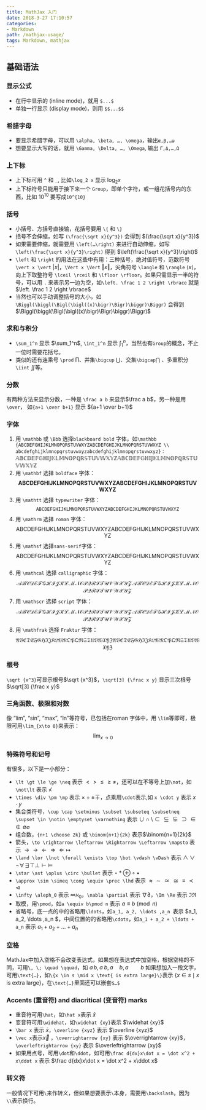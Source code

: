 ```yaml
---
title: MathJax 入门
date: 2018-3-27 17:10:57
categories:
- Markdown
path: /mathjax-usage/
tags: Markdown, mathjax
---
```

## 基础语法

### 显示公式

- 在行中显示的 (inline mode)，就用 `$...$ `
- 单独一行显示 (display mode)，则用 `$$...$$`

### 希腊字母

- 要显示希腊字母，可以用 `\alpha, \beta, …, \omega`，输出`α,β,…ω` 
- 想要显示大写的话，就用 `\Gamma, \Delta, …, \Omega`, 输出 `Γ,Δ,…,Ω`

### 上下标

- 上下标可用 `^` 和 `_`, 比如`\log_2 x` 显示 $\log_2 x$
- 上下标符号只能用于接下来一个 `Group`，即单个字符，或一组花括号内的东西，比如 $10^{10}$ 要写成`10^{10}`

### 括号

- 小括号、方括号直接输，花括号要用 `\{` 和 `\}` 
- 括号不会伸缩，如写 `(\frac{\sqrt x}{y^3})` 会得到 $(\frac{\sqrt x}{y^3})$
- 如果需要伸缩，就需要用 `\left(…\right)` 来进行自动伸缩，如写 `\left(\frac{\sqrt x}{y^3}\right)` 得到 $\left(\frac{\sqrt x}{y^3}\right)$
- `\left` 和 `\right` 的用法在这些中有用：三种括号，绝对值符号，范数符号 `\vert x \vert` $\vert x \vert$，`\Vert x \Vert` $\Vert x \Vert$，尖角符号 `\langle` 和 `\rangle` $\langle x \rangle$，向上下取整符号 `\lceil \rceil` 和 `\lfloor \rfloor`。如果只需显示一半的符号，可以用 `.` 来表示另一边为空，如`\left. \frac 1 2 \right \rbrace` 就是 $\left. \frac 1 2 \right \rbrace$
- 当然也可以手动调整括号的大小，如`\Biggl(\biggl(\Bigl(\bigl((x)\bigr)\Bigr)\biggr)\Biggr)` 会得到 $\Biggl(\biggl(\Bigl(\bigl((x)\bigr)\Bigr)\biggr)\Biggr)$

### 求和与积分

- `\sum_1^n` 显示 $\sum_1^n$, `\int_1^n` 显示 $\int_1^n$，当然也有`Group`的概念，不止一位时需要花括号。 
- 类似的还有连乘号 `\prod` $\prod$、并集`\bigcup` $\bigcup$、交集`\bigcap`$\bigcap$ 、多重积分 `\iint` $\iint$等。

### 分数

有两种方法来显示分数，一种是 `\frac a b` 来显示$\frac a b$，另一种是用 `\over`， 如`{a+1 \over b+1}` 显示 ${a+1 \over b+1}$

### 字体

1. 用 `\mathbb` 或 `\Bbb` 选择`blackboard bold` 字体，如`\mathbb {ABCDEFGHIJKLMNOPQRSTUVWXYZABCDEFGHIJKLMNOPQRSTUVWXYZ \\ abcdefghijklmnopqrstuvwxyzabcdefghijklmnopqrstuvwxyz}：`
    $\mathbb {ABCDEFGHIJKLMNOPQRSTUVWXYZABCDEFGHIJKLMNOPQRSTUVWXYZ}$
2. 用 `\mathbf` 选择 `boldface` 字体：
    $$\mathbf {ABCDEFGHIJKLMNOPQRSTUVWXYZABCDEFGHIJKLMNOPQRSTUVWXYZ}$$
3. 用 `\mathtt` 选择 `typewriter` 字体：
    $$\mathtt {ABCDEFGHIJKLMNOPQRSTUVWXYZABCDEFGHIJKLMNOPQRSTUVWXYZ}$$
4. 用 `\mathrm` 选择 `roman` 字体：
    $$\mathrm {ABCDEFGHIJKLMNOPQRSTUVWXYZABCDEFGHIJKLMNOPQRSTUVWXYZ}$$
5. 用 `\mathsf` 选择`sans-serif`字体：
    $$\mathsf {ABCDEFGHIJKLMNOPQRSTUVWXYZABCDEFGHIJKLMNOPQRSTUVWXYZ}$$
6. 用 `\mathcal` 选择 `calligraphic` 字体：
    $$\mathcal {ABCDEFGHIJKLMNOPQRSTUVWXYZABCDEFGHIJKLMNOPQRSTUVWXYZ}$$
7. 用 `\mathscr` 选择 `script` 字体：
    $$\mathscr {ABCDEFGHIJKLMNOPQRSTUVWXYZABCDEFGHIJKLMNOPQRSTUVWXYZ}$$
8. 用 `\mathfrak` 选择 `Fraktur` 字体：
    $$\mathfrak {ABCDEFGHIJKLMNOPQRSTUVWXYZABCDEFGHIJKLMNOPQRSTUVWXYZ}$$

### 根号

`\sqrt {x^3}`可显示根号$\sqrt {x^3}$，`\sqrt[3] {\frac x y}` 显示三次根号 $\sqrt[3] {\frac x y}$

### 三角函数、极限和对数

像 “lim”, “sin”, “max”, “ln”等符号，已包括在roman 字体中，用 `\lim`等即可，极限可用`\lim_{x\to 0}`来表示：
$$\lim_{x\to 0}$$

### 特殊符号和记号

有很多，以下是一小部分： 

- `\lt \gt \le \ge \neq` 表示 $\lt \gt \le \ge \neq$，还可以在不等号上加`\not`，如 `\not\lt` 表示 $\not\lt$
- `\times \div \pm \mp` 表示 $\times \div \pm \mp$，点乘用`\cdot`表示,如 `x \cdot y` 表示 $x \cdot y$ 
- 集合类符号，`\cup \cap \setminus \subset \subseteq \subsetneq \supset \in \notin \emptyset \varnothing` 表示 $\cup \cap \setminus \subset \subseteq \subsetneq \supset \in \notin \emptyset \varnothing$
- 组合数，`{n+1 \choose 2k}` 或 `\binom{n+1}{2k}` 表示$\binom{n+1}{2k}$
- 箭头，`\to \rightarrow \leftarrow \Rightarrow \Leftarrow \mapsto` 表示 $\to \rightarrow \leftarrow \Rightarrow \Leftarrow \mapsto$ 
- `\land \lor \lnot \forall \exists \top \bot \vdash \vDash` 表示 $\land \lor \lnot \forall \exists \top \bot \vdash \vDash$
- `\star \ast \oplus \circ \bullet` 表示 $\star \ast \oplus \circ \bullet$ 
- `\approx \sim \simeq \cong \equiv \prec \lhd` 表示 $\approx \sim \simeq \cong \equiv \prec \lhd$
- `\infty \aleph_0` 表示 $\infty \aleph_0$，`\nabla \partial` 表示 $\nabla \partial$，`\Im \Re` 表示 $\Im \Re$ 
- 取模，用`\pmod`，如`a \equiv b\pmod n` 表示 $a \equiv b\pmod n$ 
- 省略号，底一点的中的省略用`\ldots`，如`a_1, a_2, \ldots ,a_n `表示 $a_1, a_2, \ldots ,a_n $，中间位置的的省略用`\cdots`，如`a_1 + a_2 + \ldots + a_n` 表示 $a_1 + a_2 + \ldots + a_n$

### 空格

MathJax中加入空格不会改变表达式，如果想在表达式中加空格，根据空格的不同，可用`\, \; \quad \qquad`，如 $a\,b,a\;b,a\quad b,a\qquad b$
如果想加入一段文字，可用`\text{…}`，如`\{x \in s \mid x \text{ is extra large}\}`表示 $\{x \in s \mid x \text{ is extra large}\}$，在`\text{…}`里面还可以嵌套`$…$`

### Accents (重音符) and diacritical (变音符) marks

- 重音符可用`\hat`，如`\hat x`表示 $\hat x$
- 变音符可用`\widehat`，如`\widehat {xy}`表示 $\widehat {xy}$ 
- `\bar x` 表示 $\bar x$，`\overline {xyz}` 表示 $\overline {xyz}$ 
- `\vec x`表示$\vec x$ ，`\overrightarrow {xy}` 表示 $\overrightarrow {xy}$，`\overleftrightarrow {xy}` 表示 $\overleftrightarrow {xy}$
- 如果用点号，可用`\dot`和`\ddot`，如可用`\frac d{dx}x\dot x = \dot x^2 + x\ddot x` 表示 $\frac d{dx}x\dot x = \dot x^2 + x\ddot x$

### 转义符

一般情况下可用`\`来作转义，但如果想要表示`\`本身，需要用`\backslash`，因为`\\`表示换行。
